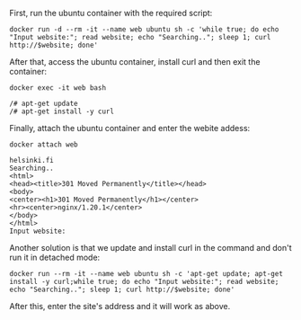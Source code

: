First, run the ubuntu container with the required script:
```shell
docker run -d --rm -it --name web ubuntu sh -c 'while true; do echo "Input website:"; read website; echo "Searching.."; sleep 1; curl http://$website; done'
```
After that, access the ubuntu container, install curl and then exit the container:
```shell
docker exec -it web bash   

/# apt-get update
/# apt-get install -y curl
```
Finally, attach the ubuntu container and enter the webite addess:
```shell
docker attach web 

helsinki.fi
Searching..
<html>
<head><title>301 Moved Permanently</title></head>
<body>
<center><h1>301 Moved Permanently</h1></center>
<hr><center>nginx/1.20.1</center>
</body>
</html>
Input website:
```
Another solution is that we update and install curl in the command and don't run it in detached mode:
```shell
docker run --rm -it --name web ubuntu sh -c 'apt-get update; apt-get install -y curl;while true; do echo "Input website:"; read website; echo "Searching.."; sleep 1; curl http://$website; done' 
```
After this, enter the site's address and it will work as above.